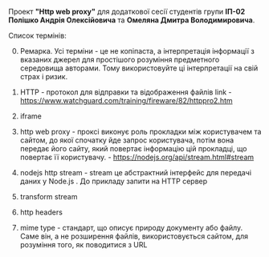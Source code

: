 Проект **"Http web proxy"** для додаткової сесії студентів групи **ІП-02 Полішко Андрія Олексійовича** та **Омеляна Дмитра Володимировича**.

Список термінів:

0. Ремарка. Усі терміни - це не копіпаста, а інтерпретація інформації з вказаних джерел для простішого розуміння предметного середовища авторами. Тому використовуйте ці інтерпретації на свій страх і ризик.

1. HTTP - протокол для відправки та відображення файлів link - https://www.watchguard.com/training/fireware/82/httppro2.htm

2. iframe

3. http web proxy - проксі виконує роль прокладки між користувачем та
   сайтом, до якої спочатку йде запрос користувача,
   потім вона передає його сайту, який повертає інформацію цій прокладці,
   що повертає її користувачу. - https://nodejs.org/api/stream.html#stream

4. nodejs http stream - stream це абстрактний інтерфейс для передачі даних у Node.js . До прикладу запити на HTTP сервер

5. transform stream

6. http headers

7. mime type - стандарт, що описує природу документу або файлу. Саме він, а не розширення файлів, використовується сайтом, для розуміння того, як поводитися з URL

